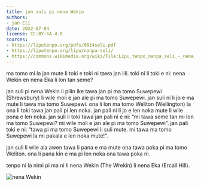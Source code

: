 ```yaml
---
title: jan suli pi nena Wekin
authors:
- jan Eli
date: 2022-07-04
license: CC-BY-SA 4.0
sources:
- https://liputenpo.org/pdfs/0014seli.pdf
- https://liputenpo.org/lipu/nanpa-seli/
- https://commons.wikimedia.org/wiki/File:Lipu_tenpo_nanpa_seli_-_nena_Wekin.png
---
```


ma tomo mi la jan mute li toki e toki ni tawa jan lili. toki ni li toki e ni: nena Wekin en nena Eka li lon tan seme?

jan suli pi nena Wekin li pilin ike tawa jan pi ma tomo Suwepewi (Shrewsbury) li wile moli e jan ale pi ma tomo Suwepewi. jan suli ni li jo e ma mute li tawa ma tomo Suwepewi. ona li lon ma tomo Weliton (Wellington) la ona li toki tawa jan pali pi len noka. jan pali ni li jo e len noka mute li wile pona e len noka. jan suli li toki tawa jan pali ni e ni: “mi tawa seme tan mi lon ma tomo Suwepewi? mi wile moli e jan ale pi ma tomo Suwepewi”. jan pali toki e ni: “tawa pi ma tomo Suwepewi li suli mute. mi tawa ma tomo Suwepewi la mi pakala e len noka mute!”.

jan suli li wile ala awen tawa li pana e ma mute ona tawa poka pi ma tomo Weliton. ona li pana kin e ma pi len noka ona tawa poka ni.

tenpo ni la nimi pi ma ni li nena Wekin (The Wrekin) li nena Eka (Ercall Hill).

![nena Wekin](https://upload.wikimedia.org/wikipedia/commons/d/d7/Lipu_tenpo_nanpa_seli_-_nena_Wekin.png)